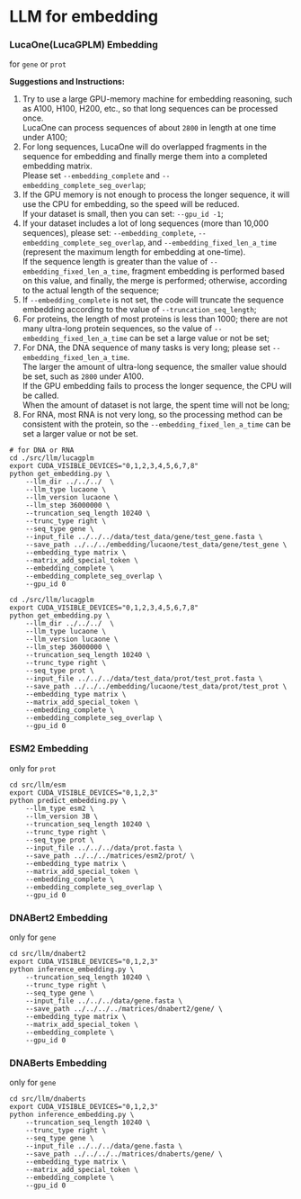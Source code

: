 # LLM for embedding     

### LucaOne(LucaGPLM) Embedding   
for `gene` or `prot`

**Suggestions and Instructions:**
1) Try to use a large GPU-memory machine for embedding reasoning, such as A100, H100, H200, etc., so that long sequences can be processed once.       
   LucaOne can process sequences of about `2800` in length at one time under A100;
2) For long sequences, LucaOne will do overlapped fragments in the sequence for embedding and finally merge them into a completed embedding matrix.        
   Please set `--embedding_complete` and `--embedding_complete_seg_overlap`;
3) If the GPU memory is not enough to process the longer sequence, it will use the CPU for embedding, so the speed will be reduced.       
   If your dataset is small, then you can set: `--gpu_id -1`;
4) If your dataset includes a lot of long sequences (more than 10,000 sequences), please set: `--embedding_complete`, `--embedding_complete_seg_overlap`, and `--embedding_fixed_len_a_time` (represent the maximum length for embedding at one-time).       
   If the sequence length is greater than the value of `--embedding_fixed_len_a_time`, fragment embedding is performed based on this value, and finally, the merge is performed; otherwise, according to the actual length of the sequence;
5) If `--embedding_complete` is not set, the code will truncate the sequence embedding according to the value of `--truncation_seq_length`;
6) For proteins, the length of most proteins is less than 1000; there are not many ultra-long protein sequences, so the value of `--embedding_fixed_len_a_time` can be set a large value or not be set;
7) For DNA, the DNA sequence of many tasks is very long; please set `--embedding_fixed_len_a_time`.  
   The larger the amount of ultra-long sequence, the smaller value should be set, such as `2800` under A100.      
   If the GPU embedding fails to process the longer sequence, the CPU will be called.      
   When the amount of dataset is not large, the spent time will not be long;
8) For RNA, most RNA is not very long, so the processing method can be consistent with the protein, so the `--embedding_fixed_len_a_time` can be set a larger value or not be set.


```
# for DNA or RNA
cd ./src/llm/lucagplm
export CUDA_VISIBLE_DEVICES="0,1,2,3,4,5,6,7,8"
python get_embedding.py \
    --llm_dir ../../../  \
    --llm_type lucaone \
    --llm_version lucaone \
    --llm_step 36000000 \
    --truncation_seq_length 10240 \
    --trunc_type right \
    --seq_type gene \
    --input_file ../../../data/test_data/gene/test_gene.fasta \
    --save_path ../../../embedding/lucaone/test_data/gene/test_gene \
    --embedding_type matrix \
    --matrix_add_special_token \
    --embedding_complete \
    --embedding_complete_seg_overlap \
    --gpu_id 0
    
cd ./src/llm/lucagplm
export CUDA_VISIBLE_DEVICES="0,1,2,3,4,5,6,7,8"
python get_embedding.py \
    --llm_dir ../../../  \
    --llm_type lucaone \
    --llm_version lucaone \
    --llm_step 36000000 \
    --truncation_seq_length 10240 \
    --trunc_type right \
    --seq_type prot \
    --input_file ../../../data/test_data/prot/test_prot.fasta \
    --save_path ../../../embedding/lucaone/test_data/prot/test_prot \
    --embedding_type matrix \
    --matrix_add_special_token \
    --embedding_complete \
    --embedding_complete_seg_overlap \
    --gpu_id 0
```

### ESM2 Embedding
only for `prot`

```shell
cd src/llm/esm
export CUDA_VISIBLE_DEVICES="0,1,2,3"
python predict_embedding.py \
    --llm_type esm2 \
    --llm_version 3B \
    --truncation_seq_length 10240 \
    --trunc_type right \
    --seq_type prot \
    --input_file ../../../data/prot.fasta \
    --save_path ../../../matrices/esm2/prot/ \
    --embedding_type matrix \
    --matrix_add_special_token \
    --embedding_complete \
    --embedding_complete_seg_overlap \
    --gpu_id 0
```

### DNABert2 Embedding
only for `gene`

```shell
cd src/llm/dnabert2
export CUDA_VISIBLE_DEVICES="0,1,2,3"
python inference_embedding.py \
    --truncation_seq_length 10240 \
    --trunc_type right \
    --seq_type gene \
    --input_file ../../../data/gene.fasta \
    --save_path ../../../../matrices/dnabert2/gene/ \
    --embedding_type matrix \
    --matrix_add_special_token \
    --embedding_complete \
    --gpu_id 0
```

### DNABerts  Embedding
only for `gene`

```shell
cd src/llm/dnaberts
export CUDA_VISIBLE_DEVICES="0,1,2,3"
python inference_embedding.py \
    --truncation_seq_length 10240 \
    --trunc_type right \
    --seq_type gene \
    --input_file ../../../data/gene.fasta \
    --save_path ../../../../matrices/dnaberts/gene/ \
    --embedding_type matrix \
    --matrix_add_special_token \
    --embedding_complete \
    --gpu_id 0
```